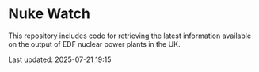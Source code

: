 # Nuke Watch

This repository includes code for retrieving the latest information available on the output of EDF nuclear power plants in the UK.

Last updated: 2025-07-21 19:15